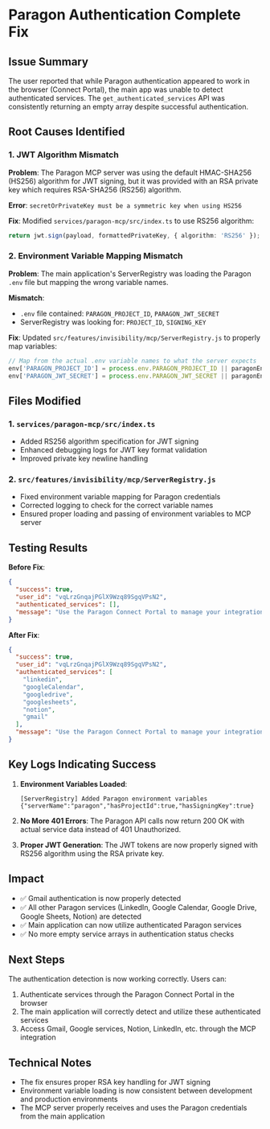 # Paragon Authentication Complete Fix

## Issue Summary
The user reported that while Paragon authentication appeared to work in the browser (Connect Portal), the main app was unable to detect authenticated services. The `get_authenticated_services` API was consistently returning an empty array despite successful authentication.

## Root Causes Identified

### 1. JWT Algorithm Mismatch
**Problem**: The Paragon MCP server was using the default HMAC-SHA256 (HS256) algorithm for JWT signing, but it was provided with an RSA private key which requires RSA-SHA256 (RS256) algorithm.

**Error**: `secretOrPrivateKey must be a symmetric key when using HS256`

**Fix**: Modified `services/paragon-mcp/src/index.ts` to use RS256 algorithm:
```typescript
return jwt.sign(payload, formattedPrivateKey, { algorithm: 'RS256' });
```

### 2. Environment Variable Mapping Mismatch
**Problem**: The main application's ServerRegistry was loading the Paragon `.env` file but mapping the wrong variable names.

**Mismatch**:
- `.env` file contained: `PARAGON_PROJECT_ID`, `PARAGON_JWT_SECRET`
- ServerRegistry was looking for: `PROJECT_ID`, `SIGNING_KEY`

**Fix**: Updated `src/features/invisibility/mcp/ServerRegistry.js` to properly map variables:
```javascript
// Map from the actual .env variable names to what the server expects
env['PARAGON_PROJECT_ID'] = process.env.PARAGON_PROJECT_ID || paragonEnv.parsed?.PARAGON_PROJECT_ID;
env['PARAGON_JWT_SECRET'] = process.env.PARAGON_JWT_SECRET || paragonEnv.parsed?.PARAGON_JWT_SECRET;
```

## Files Modified

### 1. `services/paragon-mcp/src/index.ts`
- Added RS256 algorithm specification for JWT signing
- Enhanced debugging logs for JWT key format validation
- Improved private key newline handling

### 2. `src/features/invisibility/mcp/ServerRegistry.js`
- Fixed environment variable mapping for Paragon credentials
- Corrected logging to check for the correct variable names
- Ensured proper loading and passing of environment variables to MCP server

## Testing Results

**Before Fix**:
```json
{
  "success": true,
  "user_id": "vqLrzGnqajPGlX9Wzq89SgqVPsN2",
  "authenticated_services": [],
  "message": "Use the Paragon Connect Portal to manage your integrations."
}
```

**After Fix**:
```json
{
  "success": true,
  "user_id": "vqLrzGnqajPGlX9Wzq89SgqVPsN2",
  "authenticated_services": [
    "linkedin",
    "googleCalendar",
    "googledrive",
    "googlesheets", 
    "notion",
    "gmail"
  ],
  "message": "Use the Paragon Connect Portal to manage your integrations."
}
```

## Key Logs Indicating Success

1. **Environment Variables Loaded**:
   ```
   [ServerRegistry] Added Paragon environment variables {"serverName":"paragon","hasProjectId":true,"hasSigningKey":true}
   ```

2. **No More 401 Errors**: The Paragon API calls now return 200 OK with actual service data instead of 401 Unauthorized.

3. **Proper JWT Generation**: The JWT tokens are now properly signed with RS256 algorithm using the RSA private key.

## Impact

- ✅ Gmail authentication is now properly detected
- ✅ All other Paragon services (LinkedIn, Google Calendar, Google Drive, Google Sheets, Notion) are detected
- ✅ Main application can now utilize authenticated Paragon services
- ✅ No more empty service arrays in authentication status checks

## Next Steps

The authentication detection is now working correctly. Users can:
1. Authenticate services through the Paragon Connect Portal in the browser
2. The main application will correctly detect and utilize these authenticated services
3. Access Gmail, Google services, Notion, LinkedIn, etc. through the MCP integration

## Technical Notes

- The fix ensures proper RSA key handling for JWT signing
- Environment variable loading is now consistent between development and production environments
- The MCP server properly receives and uses the Paragon credentials from the main application